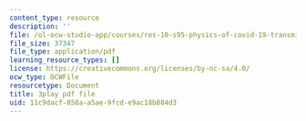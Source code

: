 ```yaml
---
content_type: resource
description: ''
file: /ol-ocw-studio-app/courses/res-10-s95-physics-of-covid-19-transmission-fall-2020/11c9dacf858aa5ae9fcde9ac18b884d3_Sp6rcXifyAo.pdf
file_size: 37347
file_type: application/pdf
learning_resource_types: []
license: https://creativecommons.org/licenses/by-nc-sa/4.0/
ocw_type: OCWFile
resourcetype: Document
title: 3play pdf file
uid: 11c9dacf-858a-a5ae-9fcd-e9ac18b884d3
---
```

